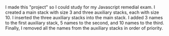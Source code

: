 I made this "project" so I could study for my Javascript remedial exam.
I created a main stack with size 3 and three auxiliary stacks, each with size 10. I inserted the three auxiliary stacks into the main stack.
I added 3 names to the first auxiliary stack, 5 names to the second, and 10 names to the third.
Finally, I removed all the names from the auxiliary stacks in order of priority.
